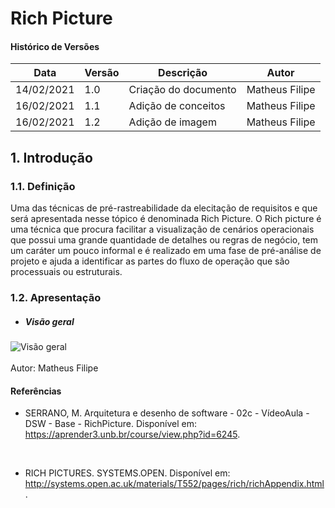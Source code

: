 # Rich Picture

#### Histórico de Versões

| Data | Versão | Descrição | Autor |
|------|--------|-----------|-------|
| 14/02/2021 | 1.0 | Criação do documento | Matheus Filipe |
| 16/02/2021 | 1.1 | Adição de conceitos | Matheus Filipe |
| 16/02/2021 | 1.2 | Adição de imagem | Matheus Filipe |


## 1. Introdução

### 1.1. Definição 

Uma das técnicas de pré-rastreabilidade da elecitação de requisitos e que será apresentada nesse tópico é denominada Rich Picture. O Rich picture é uma técnica que procura facilitar a visualização de cenários operacionais que possui uma grande quantidade de detalhes ou regras de negócio, tem um caráter um pouco informal e é realizado em uma fase de pré-análise de projeto e ajuda a identificar as partes do fluxo de operação que são processuais ou estruturais.


### 1.2. Apresentação

* ##### Visão geral

![Visão geral](https://i.imgur.com/x2c0PkD.png)  
<br />
Autor: Matheus Filipe


#### Referências

* SERRANO, M. Arquitetura e desenho de software - 02c - VídeoAula - DSW - Base - RichPicture. Disponível em: https://aprender3.unb.br/course/view.php?id=6245.  

<br />

* RICH PICTURES. SYSTEMS.OPEN. Disponível em: http://systems.open.ac.uk/materials/T552/pages/rich/richAppendix.html.
